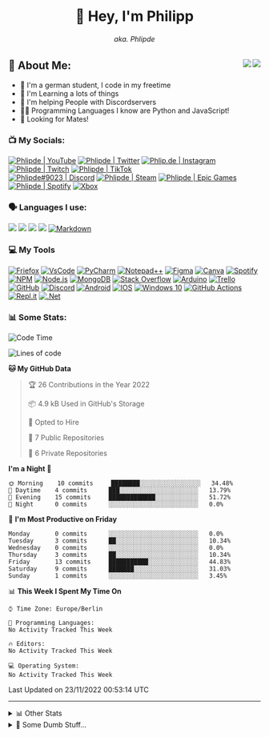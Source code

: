 <h1 align="center">👋 Hey, I'm Philipp </h1>
<h6 align="center"> aka. Phlipde </h6>
<img  align="right" src="https://badges.pufler.dev/visits/phlipde/phlipde?style=flat-square&color=1199ff&labelColor=222222" />
<img  align="right" src="https://badges.pufler.dev/years/phlipde?label=Account%20Age&style=flat-square&color=1199ff&labelColor=222222" />

## 👤 About Me:

- 👋 I'm a german student, I code in my freetime
- 📖 I'm Learning a lots of things
- 🤝 I'm helping People with Discordservers
- 👨‍💻 Programming Languages I know are Python and JavaScript!
- 👀 Looking for Mates!

### 📺 My Socials:
[<img alt="Phlipde | YouTube" src="https://img.shields.io/badge/Phlipde-%23FF0000.svg?style=for-the-badge&logo=YouTube&logoColor=white" />][youtube]
[<img alt="Phlipde | Twitter" src="https://img.shields.io/badge/Phlipde-%231DA1F2.svg?style=for-the-badge&logo=Twitter&logoColor=white" />][twitter]
[<img alt="Phlip.de | Instagram" src="https://img.shields.io/badge/Phlip.de-%23E4405F.svg?style=for-the-badge&logo=Instagram&logoColor=white" />][instagram]
[<img alt="Phlipde | Twitch" src="https://img.shields.io/badge/Phlipde-%239146FF.svg?style=for-the-badge&logo=Twitch&logoColor=white"/>][twitch]
[<img alt="Phlipde | TikTok" src="https://img.shields.io/badge/Phlipde-%23000000.svg?style=for-the-badge&logo=TikTok&logoColor=white"/>][tiktok]
<br>
[<img alt="Phlipde#9023 | Discord" src="https://img.shields.io/badge/Phlipde-%237289DA.svg?style=for-the-badge&logo=discord&logoColor=white" />][discord]
[<img alt="Phlipde | Steam" src="https://img.shields.io/badge/steam-%23000000.svg?style=for-the-badge&logo=steam&logoColor=white"/>][steam]
[<img alt="Phlipde | Epic Games" src="https://img.shields.io/badge/epicgames-%23313131.svg?style=for-the-badge&logo=epicgames&logoColor=white"/>][epic]
[<img alt="Phlipde | Spotify" src="https://img.shields.io/badge/Spotify-1ED760?style=for-the-badge&logo=spotify&logoColor=white" />][spotify]
[<img alt="Xbox" src="https://img.shields.io/badge/Phlipde-%23107C10.svg?style=for-the-badge&logo=Xbox&logoColor=white"/>][xbox]
<br />

### 🗣 Languages I use:
[<img src="https://img.shields.io/badge/HTML5-E34F26?style=for-the-badge&logo=html5&logoColor=white"/>][ph]
[<img src="https://img.shields.io/badge/CSS3-1572B6?style=for-the-badge&logo=css3&logoColor=white"/>][ph]
[<img src="https://img.shields.io/badge/JavaScript-323330?style=for-the-badge&logo=javascript&logoColor=F7DF1E"/>][ph]
[<img src="https://img.shields.io/badge/Python-3776AB?style=for-the-badge&logo=python&logoColor=white"/>][ph]
[<img alt="Markdown" src="https://img.shields.io/badge/markdown-%23000000.svg?style=for-the-badge&logo=markdown&logoColor=white"/>][ph]
<br />

### 💻 My Tools
[<img alt="Friefox" src="https://img.shields.io/badge/Firefox_Browser-FF7139?style=for-the-badge&logo=Firefox-Browser&logoColor=white" />][ph]
[<img alt="VsCode" src="https://img.shields.io/badge/Visual_Studio_Code-0078D4?style=for-the-badge&logo=visual%20studio%20code&logoColor=white" />][ph]
[<img alt="PyCharm" src="https://img.shields.io/badge/pycharm-143?style=for-the-badge&logo=pycharm&logoColor=black&color=black&labelColor=green" />][ph]
[<img alt="Notepad++" src="https://img.shields.io/badge/Notepad++-90E59A.svg?style=for-the-badge&logo=notepad%2B%2B&logoColor=black" />][ph]
[<img alt="Figma" src="https://img.shields.io/badge/Figma-F24E1E?style=for-the-badge&logo=figma&logoColor=white" />][ph]
[<img alt="Canva" src="https://img.shields.io/badge/Canva-%2300C4CC.svg?&style=for-the-badge&logo=Canva&logoColor=white" />][ph]
[<img alt="Spotify" src="https://img.shields.io/badge/Spotify-1ED760?&style=for-the-badge&logo=spotify&logoColor=white" />][ph]
[<img alt="NPM" src="https://img.shields.io/badge/npm-CB3837?style=for-the-badge&logo=npm&logoColor=white" />][ph]
[<img alt="Node.js" src="https://img.shields.io/badge/Node.js-43853D?style=for-the-badge&logo=node-dot-js&logoColor=white" />][ph]
[<img alt="MongoDB" alt="" src="https://img.shields.io/badge/MongoDB-4EA94B?style=for-the-badge&logo=mongodb&logoColor=white" />][ph]
[<img alt="Stack Overflow" src="https://img.shields.io/badge/Stack_Overflow-FE7A16?style=for-the-badge&logo=stack-overflow&logoColor=white" />][ph]
[<img alt="Arduino" src="https://img.shields.io/badge/-Arduino-00979D?style=for-the-badge&logo=Arduino&logoColor=white"/>][ph]
[<img alt="Trello" src="https://img.shields.io/badge/Trello-%23026AA7.svg?style=for-the-badge&logo=Trello&logoColor=white"/>][ph]
[<img alt="GitHub" src="https://img.shields.io/badge/GitHub-100000?style=for-the-badge&logo=github&logoColor=white" />][ph]
[<img alt="Discord" src="https://img.shields.io/badge/Discord-7289DA?style=for-the-badge&logo=discord&logoColor=white" />][ph]
[<img alt="Android" src="https://img.shields.io/badge/Android-3DDC84?style=for-the-badge&logo=android&logoColor=white" />][ph]
[<img alt="IOS" src="https://img.shields.io/badge/iOS-000000?style=for-the-badge&logo=ios&logoColor=white">][ph]
[<img alt="Windows 10" src="https://img.shields.io/badge/Windows-0078D6?style=for-the-badge&logo=windows&logoColor=white" />][ph]
[<img alt="GitHub Actions" src="https://img.shields.io/badge/githubactions-%232671E5.svg?style=for-the-badge&logo=githubactions&logoColor=white"/>][ph]
[<img alt="Repl.it" src="https://img.shields.io/badge/Repl.it-%230D101E.svg?style=for-the-badge&logo=Repl.it&logoColor=white"/>][ph]
[<img alt=".Net" src="https://img.shields.io/badge/.NET-5C2D91?style=for-the-badge&logo=.net&logoColor=white"/>][ph]
<br />


### 📊 Some Stats:

<!--START_SECTION:waka-->
![Code Time](http://img.shields.io/badge/Code%20Time-78%20hrs%2031%20mins-blue)

![Lines of code](https://img.shields.io/badge/From%20Hello%20World%20I%27ve%20Written--156%20Thousand%20lines%20of%20code-blue)

**🐱 My GitHub Data** 

> 🏆 26 Contributions in the Year 2022
 > 
> 📦 4.9 kB Used in GitHub's Storage 
 > 
> 💼 Opted to Hire
 > 
> 📜 7 Public Repositories 
 > 
> 🔑 6 Private Repositories  
 > 
**I'm a Night 🦉** 

```text
🌞 Morning    10 commits     ████████░░░░░░░░░░░░░░░░░   34.48% 
🌆 Daytime    4 commits      ███░░░░░░░░░░░░░░░░░░░░░░   13.79% 
🌃 Evening    15 commits     █████████████░░░░░░░░░░░░   51.72% 
🌙 Night      0 commits      ░░░░░░░░░░░░░░░░░░░░░░░░░   0.0%

```
📅 **I'm Most Productive on Friday** 

```text
Monday       0 commits      ░░░░░░░░░░░░░░░░░░░░░░░░░   0.0% 
Tuesday      3 commits      ██░░░░░░░░░░░░░░░░░░░░░░░   10.34% 
Wednesday    0 commits      ░░░░░░░░░░░░░░░░░░░░░░░░░   0.0% 
Thursday     3 commits      ██░░░░░░░░░░░░░░░░░░░░░░░   10.34% 
Friday       13 commits     ███████████░░░░░░░░░░░░░░   44.83% 
Saturday     9 commits      ███████░░░░░░░░░░░░░░░░░░   31.03% 
Sunday       1 commits      ░░░░░░░░░░░░░░░░░░░░░░░░░   3.45%

```


📊 **This Week I Spent My Time On** 

```text
⌚︎ Time Zone: Europe/Berlin

💬 Programming Languages: 
No Activity Tracked This Week

🔥 Editors: 
No Activity Tracked This Week

💻 Operating System: 
No Activity Tracked This Week

```


 Last Updated on 23/11/2022 00:53:14 UTC
<!--END_SECTION:waka-->

******

<details>
  <summary>📊 Other Stats</summary>
  <br>
<img src="https://github-readme-stats.vercel.app/api?username=phlipde&show_icons=true&theme=algolia&hide_border=true" />
<img src="https://github-readme-stats.vercel.app/api/top-langs/?username=phlipde&theme=algolia&hide_border=true&layout=compact" />
<br>
<img border-radius="25px" src="https://activity-graph.herokuapp.com/graph?username=Phlipde&theme=github&hide_border=true" />
  <br>
</details>

<details>
  <summary>🧭 Some Dumb Stuff...</summary>
 
  <br />
 <a href="https://discord.com/users/547856031229935694">
  <img src="https://lanyard-profile-readme.vercel.app/api/547856031229935694?hideTimestamp=true&idleMessage=Just%20chillin'%20at%20the%20moment..." align="right" />
</a>
 
  <img alt="Twitch Status" src="https://img.shields.io/twitch/status/phlipde?color=%236441a5&label=Twitch&logo=Twitch&style=flat-square" href="https://twitch.tv/phlipde
">
  <img alt="Discord" src="https://img.shields.io/discord/698181577271672884?color=%235865F2&label=Discord&logo=Discord&logoColor=%235865F2&style=flat-square">
 

 
 ![status](https://dev.discordprofiles.me/badge/status/547856031229935694?simple=true&style=flat-square&label=Currently)
 ![playing](https://dev.discordprofiles.me/badge/playing/547856031229935694?simple=true&style=flat-square)
 ![VsCode](https://dev.discordprofiles.me/badge/vscode/547856031229935694?simple=true&style=flat-square)
[![Spotify](https://dev.discordprofiles.me/badge/spotify/547856031229935694?simple=true&style=flat-square)](https://dev.discordprofiles.me/openspotify/547856031229935694)
 
 
 
  <br />
</details>

<!-- ![Updated Badge](https://badges.pufler.dev/updated/phlipde/phlipde?style=flat-square&color=1199ff&labelColor=222222) -->



[youtube]: https://www.youtube.com/channel/UC7jgTSm-klMyWXtE59xOG-A/ " Phlipde "
[twitter]: https://twitter.com/phlipde/ " Phlipde "
[instagram]: https://instagram.com/phlip.de/ " Phlip.de "
[discord]: https://discordapp.com/users/547856031229935694 " Phlipde#9023 "
[twitch]: https://twitch.tv/phlipde " Phlipde "
[tiktok]: https://tiktok.com/@phlipde " Phlipde "
[epic]: ## " Name: Phlipde "
[steam]: ## " Friend Code: 1041086826 "
[spotify]: https://github.com/Phlipde " Phlipde "
[xbox]: ## " Phlipde "
[ph]: ##
